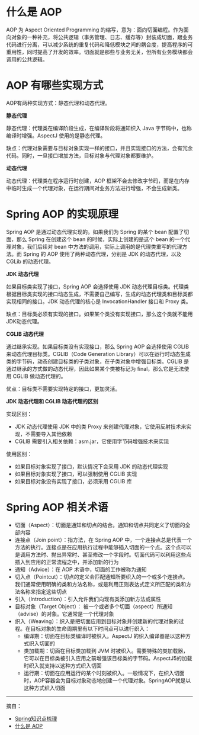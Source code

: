 # 什么是 AOP

AOP 为 Aspect Oriented Programming 的缩写，意为：面向切面编程。作为面向对象的一种补充，将公共逻辑（事务管理、日志、缓存等）封装成切面，跟业务代码进行分离，可以减少系统的重复代码和降低模块之间的耦合度，提高程序的可重用性，同时提高了开发的效率。切面就是那些与业务无关，但所有业务模块都会调用的公共逻辑。

# AOP 有哪些实现方式

AOP有两种实现方式：静态代理和动态代理。

**静态代理**

静态代理：代理类在编译阶段生成，在编译阶段将通知织入 Java 字节码中，也称编译时增强。AspectJ 使用的是静态代理。

缺点：代理对象需要与目标对象实现一样的接口，并且实现接口的方法，会有冗余代码。同时，一旦接口增加方法，目标对象与代理对象都要维护。

**动态代理**

动态代理：代理类在程序运行时创建，AOP 框架不会去修改字节码，而是在内存中临时生成一个代理对象，在运行期间对业务方法进行增强，不会生成新类。

# Spring AOP 的实现原理

Spring AOP 是通过动态代理实现的。如果我们为 Spring 的某个 bean 配置了切面，那么 Spring 在创建这个 bean 的时候，实际上创建的是这个 bean 的一个代理对象，我们后续对 bean 中方法的调用，实际上调用的是代理类重写的代理方法。而 Spring 的 AOP 使用了两种动态代理，分别是 JDK 的动态代理，以及 CGLib 的动态代理。

**JDK 动态代理**

如果目标类实现了接口，Spring AOP 会选择使用 JDK 动态代理目标类。代理类根据目标类实现的接口动态生成，不需要自己编写，生成的动态代理类和目标类都实现相同的接口。JDK 动态代理的核心是 InvocationHandler 接口和 Proxy 类。

缺点：目标类必须有实现的接口。如果某个类没有实现接口，那么这个类就不能用JDK动态代理。

**CGLIB 动态代理**

通过继承实现。如果目标类没有实现接口，那么 Spring AOP 会选择使用 CGLIB 来动态代理目标类。CGLIB（Code Generation Library）可以在运行时动态生成类的字节码，动态创建目标类的子类对象，在子类对象中增强目标类。CGLIB 是通过继承的方式做的动态代理，因此如果某个类被标记为 final，那么它是无法使用 CGLIB 做动态代理的。

优点：目标类不需要实现特定的接口，更加灵活。

**JDK 动态代理和 CGLIB 动态代理的区别**

实现区别：
+ JDK 动态代理使用 JDK 中的类 Proxy 来创建代理对象，它使用反射技术来实现，不需要导入其他依赖
+ CGLIB 需要引入相关依赖：asm.jar，它使用字节码增强技术来实现

使用区别：
+ 如果目标对象实现了接口，默认情况下会采用 JDK 的动态代理实现
+ 如果目标对象实现了接口，可以强制使用 CGLIB 实现
+ 如果目标对象没有实现了接口，必须采用 CGLIB 库

# Spring AOP 相关术语

+ 切面（Aspect）：切面是通知和切点的结合。通知和切点共同定义了切面的全部内容
+ 连接点（Join point）：指方法，在 Spring AOP 中，一个连接点总是代表一个方法的执行。连接点是在应用执行过程中能够插入切面的一个点。这个点可以是调用方法时、抛出异常时、甚至修改一个字段时。切面代码可以利用这些点插入到应用的正常流程之中，并添加新的行为
+ 通知（Advice）：在 AOP 术语中，切面的工作被称为通知
+ 切入点（Pointcut）：切点的定义会匹配通知所要织入的一个或多个连接点。我们通常使用明确的类和方法名称，或是利用正则表达式定义所匹配的类和方法名称来指定这些切点
+ 引入（Introduction）：引入允许我们向现有类添加新方法或属性
+ 目标对象（Target Object）： 被一个或者多个切面（aspect）所通知（advise）的对象。它通常是一个代理对象
+ 织入（Weaving）：织入是把切面应用到目标对象并创建新的代理对象的过程。在目标对象的生命周期里有以下时间点可以进行织入：
  + 编译期：切面在目标类编译时被织入。AspectJ 的织入编译器是以这种方式织入切面的
  + 类加载期：切面在目标类加载到 JVM 时被织入。需要特殊的类加载器，它可以在目标类被引入应用之前增强该目标类的字节码。AspectJ5的加载时织入就支持以这种方式织入切面
  + 运行期：切面在应用运行的某个时刻被织入。一般情况下，在织入切面时，AOP容器会为目标对象动态地创建一个代理对象。SpringAOP就是以这种方式织入切面

------
摘自：
+ [Spring知识点梳理](http://space.eyescode.top/blog/details/263)
+ [什么是 AOP](https://www.topjavaer.cn/framework/spring.html)